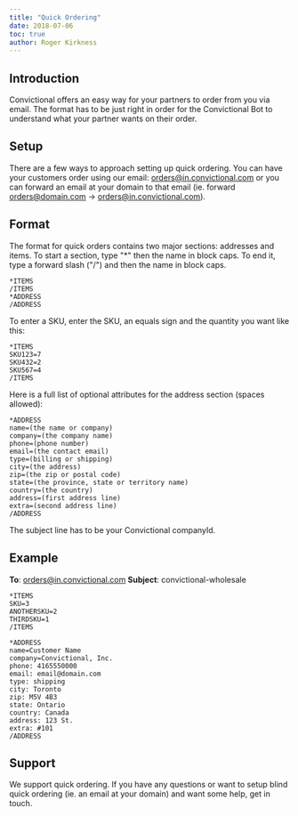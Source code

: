```yaml
---
title: "Quick Ordering"
date: 2018-07-06
toc: true
author: Roger Kirkness
---
```

## Introduction

Convictional offers an easy way for your partners to order from you via email. The format has to be just right in order for the Convictional Bot to understand what your partner wants on their order.

## Setup

There are a few ways to approach setting up quick ordering. You can have your customers order using our email: orders@in.convictional.com or you can forward an email at your domain to that email (ie. forward orders@domain.com -> orders@in.convictional.com).

## Format

The format for quick orders contains two major sections: addresses and items. To start a section, type "*" then the name in block caps. To end it, type a forward slash ("/") and then the name in block caps.

```
*ITEMS
/ITEMS
*ADDRESS
/ADDRESS
```

To enter a SKU, enter the SKU, an equals sign and the quantity you want like this:

```
*ITEMS
SKU123=7
SKU432=2
SKU567=4
/ITEMS
```

Here is a full list of optional attributes for the address section (spaces allowed):

```
*ADDRESS
name=(the name or company)
company=(the company name)
phone=(phone number)
email=(the contact email)
type=(billing or shipping)
city=(the address)
zip=(the zip or postal code)
state=(the province, state or territory name)
country=(the country)
address=(first address line)
extra=(second address line)
/ADDRESS
```

The subject line has to be your Convictional companyId.

## Example

**To**: orders@in.convictional.com
**Subject**: convictional-wholesale
```
*ITEMS
SKU=3
ANOTHERSKU=2
THIRDSKU=1
/ITEMS

*ADDRESS
name=Customer Name
company=Convictional, Inc.
phone: 4165550000
email: email@domain.com
type: shipping
city: Toronto
zip: M5V 4B3
state: Ontario
country: Canada
address: 123 St.
extra: #101
/ADDRESS
```

## Support

We support quick ordering. If you have any questions or want to setup blind quick ordering (ie. an email at your domain) and want some help, get in touch.